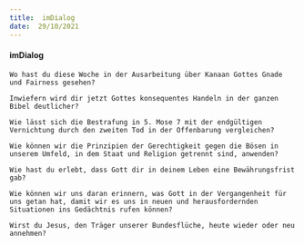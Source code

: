 ```yaml
---
title:  imDialog
date:  29/10/2021
---
```


#### imDialog

`Wo hast du diese Woche in der Ausarbeitung über Kanaan Gottes Gnade und Fairness gesehen?`

`Inwiefern wird dir jetzt Gottes konsequentes Handeln in der ganzen Bibel deutlicher?`

`Wie lässt sich die Bestrafung in 5. Mose 7 mit der endgültigen Vernichtung durch den zweiten Tod in der Offenbarung vergleichen?`

`Wie können wir die Prinzipien der Gerechtigkeit gegen die Bösen in unserem Umfeld, in dem Staat und Religion getrennt sind, anwenden?`

`Wie hast du erlebt, dass Gott dir in deinem Leben eine Bewährungsfrist gab?`

`Wie können wir uns daran erinnern, was Gott in der Vergangenheit für uns getan hat, damit wir es uns in neuen und herausfordernden Situationen ins Gedächtnis rufen können?`

`Wirst du Jesus, den Träger unserer Bundesflüche, heute wieder oder neu annehmen?`
